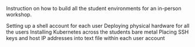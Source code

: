 Instruction on how to build all the student environments for an in-person workshop.

Setting up a shell account for each user
Deploying physical hardware for all the users
Installing Kubernetes across the students bare metal
Placing SSH keys and host IP addresses into text file within each user account
